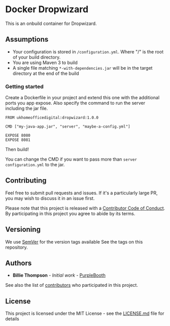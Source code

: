 # Docker Dropwizard

This is an onbuild container for Dropwizard.

## Assumptions

* Your configuration is stored in `/configuration.yml`. Where "/" is the root of your build directory.
* You are using Maven 3 to build
* A single file matching `*-with-dependencies.jar` will be in the target directory at the end of the
  build

### Getting started

Create a Dockerfile in your project and extend this one with the additional ports you app expose. 
Also specify the command to run the server including the jar file.

```docker
FROM ukhomeofficedigital:dropwizard:1.0.0

CMD ["my-java-app.jar", "server", "maybe-a-config.yml"]

EXPOSE 8080
EXPOSE 8081
```

Then build!

You can change the CMD if you want to pass more than `server configuration.yml` to the jar.


## Contributing

Feel free to submit pull requests and issues. If it's a particularly large PR, you may wish to 
discuss it in an issue first.

Please note that this project is released with a [Contributor Code of Conduct](https://github.com/UKHomeOffice/docker-dropwizard/blob/master/code_of_conduct.md).
 By participating in this project you agree to abide by its terms.

## Versioning

We use [SemVer](http://semver.io/) for the version tags available See the tags on this repository. 

## Authors

* **Billie Thompson** - *Initial work* - [PurpleBooth](https://github.com/PurpleBooth)

See also the list of [contributors](https://github.com/UKHomeOffice/docker-dropwizard/graphs/contributors) who participated in this project.

## License

This project is licensed under the MIT License - see the [LICENSE.md](https://github.com/UKHomeOffice/docker-dropwizard/blob/master/LICENSE.md) file for details
